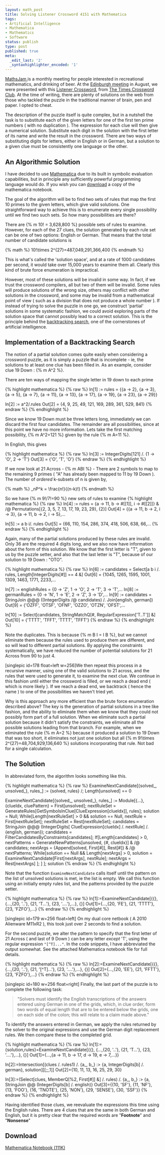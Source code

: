 ```yaml
---
layout: math_post
title: Solving Listener Crossword 4151 with Mathematica
tags:
- Artificial Intelligence
- Mathematica
- Mathematics
- Software
status: publish
type: post
published: true
meta:
  _edit_last: '2'
  _syntaxhighlighter_encoded: '1'
---
```

<a href="http://mathsjam.com/" target="_blank" title="MathsJam">MathsJam </a>is a monthly meeting for people interested in recreational mathematics, and drinking of beer. At the <a href="http://mathsjam.com/index.php?content=edinburgh" title="MathsJam Edinburgh" target="_blank">Edinburgh meeting</a> in August, we were presented with this <a href="http://www.listenercrossword.com/" title="The Listener Crossword" target="_blank">Listener Crossword</a>, from <a href="https://www.crosswordclub.co.uk/" title="The Times Crossword Club" target="_blank">The Times Crossword Club</a>. At the time of writing, there are plenty of solutions on the web from those who tackled the puzzle in the traditional manner of brain, pen and paper. I opted to cheat. 

The description of the puzzle itself is quite complex, but in a nutshell the task is to substitute each of the given letters for one of the first ten prime numbers ( with no duplication ). The expression for each clue will then give a numerical solution. Substitute each digit in the solution with the first letter of its name and write the result in the crossword. There are two ways of substituting digits for letters, either in English or in German, but a solution to a given clue must be consistently one language or the other.

An Algorithmic Solution
-----------------------

I have decided to use <a href="http://www.wolfram.com/mathematica/" title="Wolfram Mathematica" target="_blank">Mathematica</a> due to its built in symbolic evaluation capabilities, but in principle any sufficiently powerful programming language would do. If you wish you can <a href="#Download">download</a> a copy of the mathematica notebook.

The goal of the algorithm will be to find two sets of rules that map the first 10 primes to the given letters, which give valid solutions. One straightforward way to achieve this is to enumerate every single possibility until we find two such sets. So how many possibilities are there?

There are {% m 10! = 3,628,800 %} possible sets of rules to examine. However, for each of the 27 clues, the solution generated by each rule set can be one of two options: English or German. That means that the total number of candidate solutions is

{% math %}
10!\times 2^{27}=487,049,291,366,400
{% endmath %}

This is what's called the 'solution space', and at a rate of 1000 candidates per second, it would take over 15,000 years to examine them all. Clearly this kind of brute force enumeration is impractical.

However, most of these solutions will be invalid in some way. In fact, if we trust the crossword compilers, all but two of them will be invalid. Some rules will produce solutions of the wrong size, others may conflict with other solutions in the crossword, and some may be invalid from a mathematical point of view ( such as a division that does not produce a whole number ). If instead of trying to solve the puzzle in one go, we construct 'partial' solutions in some systematic fashion, we could avoid exploring parts of the solution space that cannot possibly lead to a correct solution. This is the principle behind the <a href="http://en.wikipedia.org/wiki/Backtracking" title="Wikipedia article on Backtracking" target="_blank">backtracking search</a>, one of the cornerstones of artificial intelligence. 

Implementation of a Backtracking Search
---------------------------------------

The notion of a partial solution comes quite easily when considering a crossword puzzle, as it is simply a puzzle that is incomplete - ie, the solutions to at least one clue has been filled in. As an example, consider clue 19 Down : {% m A^2 %}.

There are ten ways of mapping the single letter in 19 down to each prime

{% highlight mathematica %}
{% raw %}
In[1]  := rules = {{a -> 2}, {a -> 3}, {a -> 5}, {a -> 7}, {a -> 11}, {a -> 13}, {a -> 
   17}, {a -> 19}, {a -> 23}, {a -> 29}}

In[2]  := a^2/.rules
Out[2] = {4, 9, 25, 49, 121, 169, 289, 361, 529, 841}
{% endraw %}
{% endhighlight %}

Since we know 19 Down must be three letters long, immediately we can discard the first four candidates. The remainder are all possibilities, since at this point we have no more information. Lets take the first matching possibility, {% m A^2=121 %} given by the rule {% m A=11 %}.

In English, this gives

{% highlight mathematica %}
{% raw %}
In[3]  := IntegerDigits[121] /. {1 -> 'O', 2 -> 'T'}
Out[3] = {'O', 'T', 'O'}
{% endraw %}
{% endhighlight %}

If we now look at 21 Across - {% m ABI %} - There are 2 symbols to map to the remaining 9 primes ( "A" has already been mapped to 11 by 19 Down ). The number of <em>ordered</em> k-subsets of n is given by, 

{% math %}
_nP^k = \frac{n!}{(n-k)!}
{% endmath %}

So we have {% m 9!/7!=90 %} new sets of rules to examine
{% highlight mathematica %}
{% raw %}
In[4] := rules = {a -> 11, b -> #[[1]], i -> #[[2]]} & /@ 
 Permutations[{2, 3, 5, 7, 13, 17, 19, 23, 29}, {2}] 
Out[4] = {{a -> 11, b -> 2, i -> 3}, {a -> 11, b -> 2, i -> 5},...

In[5] := a b i/. rules
Out[5] = {66, 110, 154, 286, 374, 418, 506, 638, 66,...
{% endraw %}
{% endhighlight %}

Again, many of the partial solutions produced by these rules are invalid. Only 36 are the required 4 digits long, and we also now have information about the form of this solution. We know that the first letter is "T", given to us by the puzzle setter, and also that the last letter is "T", because of our solution to 19 Down : "OTO".

{% highlight mathematica %}
{% raw %}
In[6] := candidates = Select[a b i /. rules, Length[IntegerDigits[#]] == 4 &]
Out[6] = {1045, 1265, 1595, 1001, 1309, 1463, 1771, 2233,...

In[7] := englishRules = {0 -> 'Z', 1 -> 'O', 2 -> 'T', 3 -> 'T',...
In[8] := germanRules = {0 -> 'N', 1 -> 'E', 2 -> 'Z', 3 -> 'D',...
In[9] := candidates = StringJoin @@@ ((IntegerDigits /@ candidates)
   /. Join[english, german])
Out[9] = {'OZFF', 'OTSF', 'OFNF', 'OZZO', 'OTZN', 'OFST',...

In[10] := Select[candidates, StringMatchQ[#, RegularExpression['T..T']] &]
Out[10] = {'TTTT', 'TFFT', 'TTTT', 'TFFT'}
{% endraw %}
{% endhighlight %}

Note the duplicates. This is because {% m B I = I B %}, but we cannot eliminate them because the rules used to produce them are different, and so will lead to different partial solutions. By applying the constraints systematically, we have reduced the number of potential solutions for 21 Across from 90 to just 4.

[singlepic id=178 float=left w=256]We then repeat this process in a recursive manner, using one of the valid solutions to 21 across, and the rules that  were used to generate it, to examine the next clue. We continue in this fashion until either the crossword is filled, or we reach a dead end ( which is more likely ). If we reach a dead end, we backtrack ( hence the name ) to one of the possibilities we haven't tried yet. 

Why is this approach any more efficient than the brute force enumeration described above? The key is the generation of partial solutions in a tree like fashion, and the ability to eliminate them when we know that they could not possibly form part of a full solution. When we eliminate such a partial solution because it didn't satisfy the constraints, we eliminate all the possible solutions leading from that branch. For example, when we eliminated the rule {% m A=2 %} because it produced a solution to 19 Down that was too short, it eliminates not just one solution but all {% m 9!\times 2^{27}=48,704,929,136,640 %} solutions incorporating that rule. Not bad for a single calculation.

The Solution
-------------

In abbreviated form, the algorithm looks something like this.

{% highlight mathematica %}
{% raw %}
ExamineNextCandidate[{solved_, unsolved_}, 
  rules_] := {solved, rules} /; Length[unsolved] == 0

ExamineNextCandidate[{solved_, unsolved_}, rules_] := Module[{...},
   {clueIdx, cluePattern} = First[unsolved];
  nextRuleSet = 
   GenerateRules[GetSymbolsInClue[ClueExpression[clueIdx]], rules];
  solution = Null;
  While[Length[nextRuleSet] > 0 && solution == Null,
   nextRule = First[nextRuleSet];
   nextRuleSet = Rest[nextRuleSet];
   candidates = 
    StringJoin @@@ (IntegerDigits[
        ClueExpression[clueIdx] /. nextRule] /. {english, german});
   candidates = FilterCandidatesByConstraints[candidates];
   If[Length[candidates] > 0,
     nextPatterns = 
      GenerateNewPatterns[unsolved, {#, clueIdx}] & /@ candidates;
     nextArgs = {Append[solved, First[#]], Rest[#]} & /@ nextPatterns;
     While[solution == Null && Length[nextArgs] > 0,
      solution = ExamineNextCandidate[First[nextArgs], nextRule];
      nextArgs = Rest[nextArgs]
      ];
     ]
    ];
  solution
{% endraw %}
{% endhighlight %}
 
Note that the function <code>ExamineNextCandidate</code> calls itself until the pattern on the list of unsolved solutions is met, ie the list is empty. We call this function using an initially empty rules list, and the patterns provided by the puzzle setter.

{% highlight mathematica %}
{% raw %}
In[1]:=ExamineNextCandidate[{{}, {...,{20, '..'}, {21, 'T...'}, {23, '....'},...}, {}]
Out[1]={...,{20, 'FE'}, {21, 'TTTT'}, {23, 'FZFO'},...}
{% endraw %}
{% endhighlight %}

[singlepic id=179 w=256 float=left] On my dual core netbook ( A 2010 Alienware M11xR2 ), this took just over 2 seconds to find a solution.

For the second puzzle, we alter the pattern to specify that the first letter of 21 Across ( and last of 9 Down ) can be any letter <em>except</em> 'T', using the regular expression <code>"[^T]..."</code>. In the code snippets, I have abbreviated the output somewhat. See the attached Mathematica notebook file for full details.

{% highlight mathematica %}
{% raw %}
In[2]:=ExamineNextCandidate[{{}, {...,{20, '..'}, {21, '[^T]...'}, {23, '....'},...}, {}]
Out[2]={...,{20, 'EE'}, {21, 'FFTT'}, {23, 'FZFO'},...}
{% endraw %}
{% endhighlight %}

[singlepic id=180 w=256 float=right] Finally, the last part of the puzzle is to complete the following task:

<blockquote>"Solvers must identify the English transcriptions of the answers entered using German in one of the grids, which, in clue order, form two words of equal length that are to be entered below the grids, one on each side of the colon; this will relate to a claim made above."
</blockquote>

To identify the answers entered in German, we apply the rules returned by the solver to the original expressions and use the German digit replacement rules. We then compare these to the completed grid.

{% highlight mathematica %}
{% raw %}
In[1]:={solution,rules}=ExamineNextCandidate[{{}, {...,{20, '..'}, {21, 'T...'}, {23, '....'},...}, {}]
Out[1]={...,{a -> 11, b -> 17, d -> 19, e -> 7,...}}

In[2]:=Intersection[(clues /. rules1) /. {a_, b_} :> {a, 
    IntegerDigits[b] /. german}, solution][[;;,1]]
Out[2]={10, 11, 13, 16, 25, 29, 30}

In[3]:=(Select[clues, MemberQ[%2, First[#]] &] /. rules) /. {a_, b_} :> {a,
    StringJoin @@ (IntegerDigits[b] /. english)}
Out[3]={{10, 'SF'}, {11, 'NF'}, {13, 'FOO'}, {16, 'TNOTE'}, {25, 'NON'}, {29,
   'SENSE'}, {30, 'SSF'}}
{% endraw %}
{% endhighlight %}

Having identified those clues, we reevaluate the expressions this time using the English rules. There are 4 clues that are the same in both German and English, but it is pretty clear that the required words are "<strong>Footnote</strong>" and "<strong>Nonsense</strong>"
<h2>Download</h2>
<a name="Download"/><a href="http://www.planetmarshall.co.uk/code/xword/xword.nb" title="Mathematica Notebook" target="_blank">Mathematica Notebook (111K)</a>
